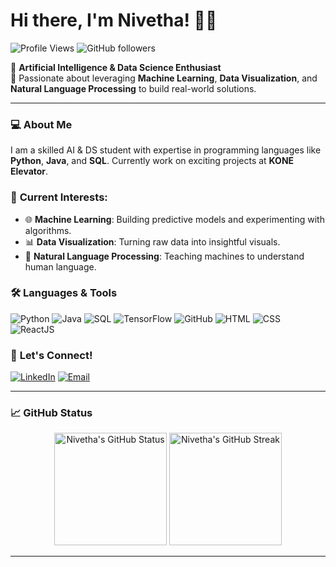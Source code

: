 # Hi there, I'm Nivetha! 👩‍💻

![Profile Views](https://komarev.com/ghpvc/?username=Nivetha&color=blueviolet)
![GitHub followers](https://img.shields.io/github/followers/Nivetha?label=Follow%20Me&style=social)

🚀 **Artificial Intelligence & Data Science Enthusiast**  
🌟 Passionate about leveraging **Machine Learning**, **Data Visualization**, and **Natural Language Processing** to build real-world solutions.

---

### 💻 **About Me**  
I am a skilled AI & DS student with expertise in programming languages like **Python**, **Java**, and **SQL**. Currently work on exciting projects at **KONE Elevator**.

### 🎯 **Current Interests**:
- 🌐 **Machine Learning**: Building predictive models and experimenting with algorithms.
- 📊 **Data Visualization**: Turning raw data into insightful visuals.
- 🧠 **Natural Language Processing**: Teaching machines to understand human language.



### 🛠 **Languages & Tools**  
![Python](https://img.shields.io/badge/Python-3776AB?style=for-the-badge&logo=python&logoColor=white)
![Java](https://img.shields.io/badge/Java-ED8B00?style=for-the-badge&logo=java&logoColor=white)
![SQL](https://img.shields.io/badge/SQL-4479A1?style=for-the-badge&logo=mysql&logoColor=white)
![TensorFlow](https://img.shields.io/badge/TensorFlow-FF6F00?style=for-the-badge&logo=tensorflow&logoColor=white)
![GitHub](https://img.shields.io/badge/GitHub-181717?style=for-the-badge&logo=github&logoColor=white)
![HTML](https://img.shields.io/badge/HTML-E34F26?style=for-the-badge&logo=html5&logoColor=white)
![CSS](https://img.shields.io/badge/CSS-1572B6?style=for-the-badge&logo=css3&logoColor=white)
![ReactJS](https://img.shields.io/badge/React-61DAFB?style=for-the-badge&logo=react&logoColor=black)

### 🔗 **Let's Connect!**
[![LinkedIn](https://img.shields.io/badge/LinkedIn-Nivetha-blue?style=flat-square&logo=linkedin)](https://www.linkedin.com/in/nivetha-a-5bb336205/)
[![Email](https://img.shields.io/badge/Email-Contact%20Me-red?style=flat-square&logo=gmail)](mailto:nivethaarumugam14@gmail.com)

---



### 📈 **GitHub Status**
<div align="center">
  <img height="180em" src="https://github-readme-stats.vercel.app/api?username=Nivetha&show_icons=true&hide_border=true&theme=radical" alt="Nivetha's GitHub Status" />
  <img height="180em" src="https://github-readme-streak-stats.herokuapp.com/?user=Nivetha&theme=radical&hide_border=true" alt="Nivetha's GitHub Streak" />
</div>

---
